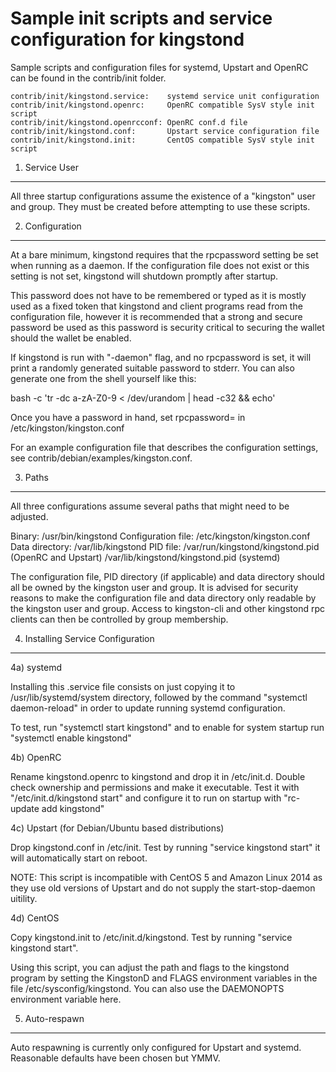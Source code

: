 Sample init scripts and service configuration for kingstond
==========================================================

Sample scripts and configuration files for systemd, Upstart and OpenRC
can be found in the contrib/init folder.

    contrib/init/kingstond.service:    systemd service unit configuration
    contrib/init/kingstond.openrc:     OpenRC compatible SysV style init script
    contrib/init/kingstond.openrcconf: OpenRC conf.d file
    contrib/init/kingstond.conf:       Upstart service configuration file
    contrib/init/kingstond.init:       CentOS compatible SysV style init script

1. Service User
---------------------------------

All three startup configurations assume the existence of a "kingston" user
and group.  They must be created before attempting to use these scripts.

2. Configuration
---------------------------------

At a bare minimum, kingstond requires that the rpcpassword setting be set
when running as a daemon.  If the configuration file does not exist or this
setting is not set, kingstond will shutdown promptly after startup.

This password does not have to be remembered or typed as it is mostly used
as a fixed token that kingstond and client programs read from the configuration
file, however it is recommended that a strong and secure password be used
as this password is security critical to securing the wallet should the
wallet be enabled.

If kingstond is run with "-daemon" flag, and no rpcpassword is set, it will
print a randomly generated suitable password to stderr.  You can also
generate one from the shell yourself like this:

bash -c 'tr -dc a-zA-Z0-9 < /dev/urandom | head -c32 && echo'

Once you have a password in hand, set rpcpassword= in /etc/kingston/kingston.conf

For an example configuration file that describes the configuration settings,
see contrib/debian/examples/kingston.conf.

3. Paths
---------------------------------

All three configurations assume several paths that might need to be adjusted.

Binary:              /usr/bin/kingstond
Configuration file:  /etc/kingston/kingston.conf
Data directory:      /var/lib/kingstond
PID file:            /var/run/kingstond/kingstond.pid (OpenRC and Upstart)
                     /var/lib/kingstond/kingstond.pid (systemd)

The configuration file, PID directory (if applicable) and data directory
should all be owned by the kingston user and group.  It is advised for security
reasons to make the configuration file and data directory only readable by the
kingston user and group.  Access to kingston-cli and other kingstond rpc clients
can then be controlled by group membership.

4. Installing Service Configuration
-----------------------------------

4a) systemd

Installing this .service file consists on just copying it to
/usr/lib/systemd/system directory, followed by the command
"systemctl daemon-reload" in order to update running systemd configuration.

To test, run "systemctl start kingstond" and to enable for system startup run
"systemctl enable kingstond"

4b) OpenRC

Rename kingstond.openrc to kingstond and drop it in /etc/init.d.  Double
check ownership and permissions and make it executable.  Test it with
"/etc/init.d/kingstond start" and configure it to run on startup with
"rc-update add kingstond"

4c) Upstart (for Debian/Ubuntu based distributions)

Drop kingstond.conf in /etc/init.  Test by running "service kingstond start"
it will automatically start on reboot.

NOTE: This script is incompatible with CentOS 5 and Amazon Linux 2014 as they
use old versions of Upstart and do not supply the start-stop-daemon uitility.

4d) CentOS

Copy kingstond.init to /etc/init.d/kingstond. Test by running "service kingstond start".

Using this script, you can adjust the path and flags to the kingstond program by
setting the KingstonD and FLAGS environment variables in the file
/etc/sysconfig/kingstond. You can also use the DAEMONOPTS environment variable here.

5. Auto-respawn
-----------------------------------

Auto respawning is currently only configured for Upstart and systemd.
Reasonable defaults have been chosen but YMMV.
